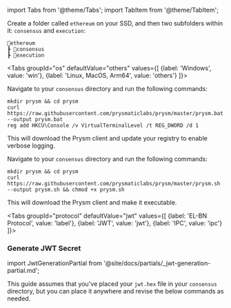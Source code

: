 import Tabs from '@theme/Tabs';
import TabItem from '@theme/TabItem';

Create a folder called `ethereum` on your SSD, and then two subfolders within it: `consensus` and `execution`:

```
📂ethereum
┣ 📂consensus
┣ 📂execution
```

<Tabs groupId="os" defaultValue="others" values={[
    {label: 'Windows', value: 'win'},
    {label: 'Linux, MacOS, Arm64', value: 'others'}
]}>
  <TabItem value="win">
    <p>Navigate to your <code>consensus</code> directory and run the following commands:</p>

```
mkdir prysm && cd prysm
curl https://raw.githubusercontent.com/prysmaticlabs/prysm/master/prysm.bat --output prysm.bat
reg add HKCU\Console /v VirtualTerminalLevel /t REG_DWORD /d 1
```

  <p>This will download the Prysm client and update your registry to enable verbose logging.</p>
  </TabItem>
  <TabItem value="others">
    <p>Navigate to your <code>consensus</code> directory and run the following commands:</p>

```
mkdir prysm && cd prysm
curl https://raw.githubusercontent.com/prysmaticlabs/prysm/master/prysm.sh --output prysm.sh && chmod +x prysm.sh
```

  <p>This will download the Prysm client and make it executable.</p>
  </TabItem>
</Tabs>


<Tabs groupId="protocol" defaultValue="jwt" values={[
        {label: 'EL-BN Protocol', value: 'label'},
        {label: 'JWT', value: 'jwt'},
        {label: 'IPC', value: 'ipc'}
    ]}>
    <TabItem value="jwt">
    
<h3>Generate JWT Secret</h3>

import JwtGenerationPartial from '@site/docs/partials/_jwt-generation-partial.md';

<JwtGenerationPartial />

This guide assumes that you've placed your `jwt.hex` file in your `consensus` directory, but you can place it anywhere and revise the below commands as needed.
    
    
  </TabItem>
</Tabs>


